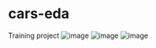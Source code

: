 # cars-eda
Training project
![image](https://github.com/malymary/cars-eda/assets/94837711/e7702ca5-7de7-48b8-9b0c-206908720a92)
![image](https://github.com/malymary/cars-eda/assets/94837711/e64b6ece-72cd-4410-8a34-9f3d63c7fb88)
![image](https://github.com/malymary/cars-eda/assets/94837711/69807f27-ab68-41b3-9faa-dd1536b64d23)

